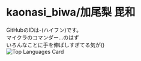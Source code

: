 # kaonasi_biwa/加尾梨 毘和
GitHubのIDは-(ハイフン)です。<br>
マイクラのコマンダー...のはず<br>
いろんなことに手を伸ばしすぎてる気が()<br>
![Top Languages Card](https://github-readme-stats.vercel.app/api/top-langs/?username=kaonasi-biwa&theme=dracula)
